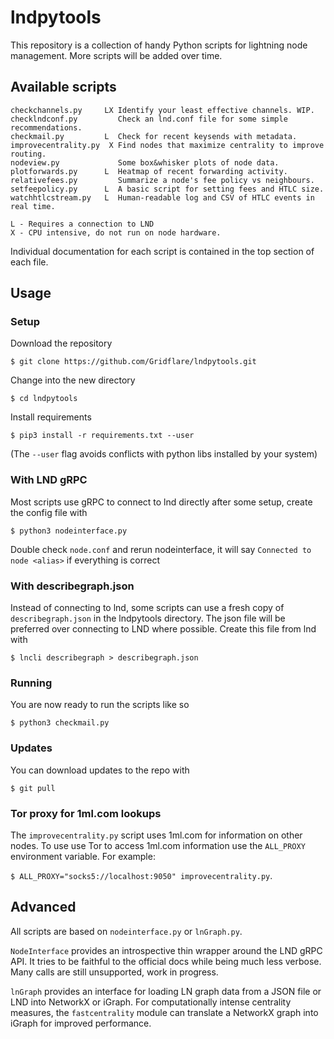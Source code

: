 # lndpytools
This repository is a collection of handy Python scripts for lightning node management. More scripts will be added over time.

## Available scripts
```
checkchannels.py     LX Identify your least effective channels. WIP.
checklndconf.py         Check an lnd.conf file for some simple recommendations.
checkmail.py         L  Check for recent keysends with metadata.
improvecentrality.py  X Find nodes that maximize centrality to improve routing.
nodeview.py             Some box&whisker plots of node data.
plotforwards.py      L  Heatmap of recent forwarding activity.
relativefees.py         Summarize a node's fee policy vs neighbours.
setfeepolicy.py      L  A basic script for setting fees and HTLC size.
watchhtlcstream.py   L  Human-readable log and CSV of HTLC events in real time.

L - Requires a connection to LND
X - CPU intensive, do not run on node hardware.
```

Individual documentation for each script is contained in the top section of each file.

## Usage
### Setup

Download the repository

`$ git clone https://github.com/Gridflare/lndpytools.git`

Change into the new directory

`$ cd lndpytools`

Install requirements

`$ pip3 install -r requirements.txt --user`

(The `--user` flag avoids conflicts with python libs installed by your system)

### With LND gRPC
Most scripts use gRPC to connect to lnd directly after some setup, create the config file with

`$ python3 nodeinterface.py`

Double check `node.conf` and rerun nodeinterface, it will say `Connected to node <alias>` if everything is correct

### With describegraph.json
Instead of connecting to lnd, some scripts can use a fresh copy of `describegraph.json` in the lndpytools directory.
The json file will be preferred over connecting to LND where possible.
Create this file from lnd with

`$ lncli describegraph > describegraph.json`

### Running
You are now ready to run the scripts like so

`$ python3 checkmail.py`

### Updates
You can download updates to the repo with

 `$ git pull`

### Tor proxy for 1ml.com lookups

The `improvecentrality.py` script uses 1ml.com for information on other nodes. To use use Tor to access 1ml.com information use the `ALL_PROXY` environment variable. For example:

`$ ALL_PROXY="socks5://localhost:9050" improvecentrality.py`.

## Advanced
All scripts are based on `nodeinterface.py` or `lnGraph.py`.

`NodeInterface` provides an introspective thin wrapper around the LND gRPC API. It tries to be faithful to the official docs while being much less verbose. Many calls are still unsupported, work in progress.

`lnGraph` provides an interface for loading LN graph data from a JSON file or LND into NetworkX or iGraph. For computationally intense centrality measures, the `fastcentrality` module can translate a NetworkX graph into iGraph for improved performance.
